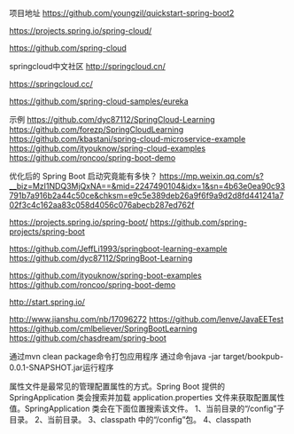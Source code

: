 项目地址
https://github.com/youngzil/quickstart-spring-boot2


https://projects.spring.io/spring-cloud/

https://github.com/spring-cloud

springcloud中文社区
http://springcloud.cn/

https://springcloud.cc/


https://github.com/spring-cloud-samples/eureka


示例
https://github.com/dyc87112/SpringCloud-Learning
https://github.com/forezp/SpringCloudLearning
https://github.com/kbastani/spring-cloud-microservice-example
https://github.com/ityouknow/spring-cloud-examples
https://github.com/roncoo/spring-boot-demo





优化后的 Spring Boot 启动究竟能有多快？
https://mp.weixin.qq.com/s?__biz=MzI1NDQ3MjQxNA==&mid=2247490104&idx=1&sn=4b63e0ea90c93791b7a916b2a44c50ce&chksm=e9c5e389deb26a9f6f9a9d2d8fd441241a702f3c4c162aa83c058d4056c076abecb287ed762f


https://projects.spring.io/spring-boot/
https://github.com/spring-projects/spring-boot

https://github.com/JeffLi1993/springboot-learning-example
https://github.com/dyc87112/SpringBoot-Learning

https://github.com/ityouknow/spring-boot-examples
https://github.com/roncoo/spring-boot-demo


http://start.spring.io/

http://www.jianshu.com/nb/17096272
https://github.com/lenve/JavaEETest
https://github.com/cmlbeliever/SpringBootLearning
https://github.com/chasdream/spring-boot


通过mvn clean package命令打包应用程序
通过命令java -jar target/bookpub-0.0.1-SNAPSHOT.jar运行程序



属性文件是最常见的管理配置属性的方式。Spring Boot 提供的 SpringApplication 类会搜索并加载 application.properties 文件来获取配置属性值。SpringApplication 类会在下面位置搜索该文件。
1、当前目录的“/config”子目录。
2、当前目录。
3、classpath 中的“/config”包。
4、classpath









